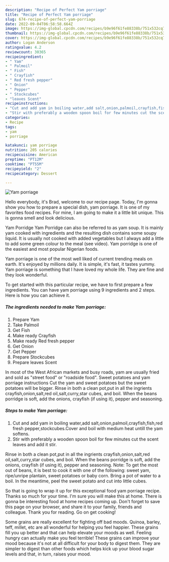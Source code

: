 ```yaml
---
description: "Recipe of Perfect Yam porriage"
title: "Recipe of Perfect Yam porriage"
slug: 674-recipe-of-perfect-yam-porriage
date: 2022-09-04T06:58:58.664Z
image: https://img-global.cpcdn.com/recipes/b9e96f61fe88338b/751x532cq70/yam-porriage-recipe-main-photo.jpg
thumbnail: https://img-global.cpcdn.com/recipes/b9e96f61fe88338b/751x532cq70/yam-porriage-recipe-main-photo.jpg
cover: https://img-global.cpcdn.com/recipes/b9e96f61fe88338b/751x532cq70/yam-porriage-recipe-main-photo.jpg
author: Logan Anderson
ratingvalue: 4.2
reviewcount: 30365
recipeingredient:
- " Yam"
- " Palmoil"
- " Fish"
- " Crayfish"
- " Red fresh pepper"
- " Onion"
- " Pepper"
- " Stockcubes"
- "leaves Scent"
recipeinstructions:
- "Cut and add yam in boiling water,add salt,onion,palmoil,crayfish,fish,red fresh pepper,stockcubes.Cover and boil with medium heat untill the yam softens."
- "Stir with preferably a wooden spoon boil for few minutes cut the scent leaves and add it stir."
categories:
- Recipe
tags:
- yam
- porriage

katakunci: yam porriage 
nutrition: 205 calories
recipecuisine: American
preptime: "PT12M"
cooktime: "PT55M"
recipeyield: "2"
recipecategory: Dessert

---
```



![Yam porriage](https://img-global.cpcdn.com/recipes/b9e96f61fe88338b/751x532cq70/yam-porriage-recipe-main-photo.jpg)

Hello everybody, it's Brad, welcome to our recipe page. Today, I'm gonna show you how to prepare a special dish, yam porriage. It is one of my favorites food recipes. For mine, I am going to make it a little bit unique. This is gonna smell and look delicious.

Yam Porridge Yam Porridge can also be referred to as yam soup. It is mainly yam cooked with ingredients and the resulting dish contains some soupy liquid. It is usually not cooked with added vegetables but I always add a little to add some green colour to the meal (see video). Yam porridge is one of the easiest and most popular Nigerian foods.

Yam porriage is one of the most well liked of current trending meals on earth. It's enjoyed by millions daily. It is simple, it's fast, it tastes yummy. Yam porriage is something that I have loved my whole life. They are fine and they look wonderful.


To get started with this particular recipe, we have to first prepare a few ingredients. You can have yam porriage using 9 ingredients and 2 steps. Here is how you can achieve it.

<!--inarticleads1-->

##### The ingredients needed to make Yam porriage:

1. Prepare  Yam
1. Take  Palmoil
1. Get  Fish
1. Make ready  Crayfish
1. Make ready  Red fresh pepper
1. Get  Onion
1. Get  Pepper
1. Prepare  Stockcubes
1. Prepare leaves Scent


In most of the West African markets and busy roads, yam are usually fried and sold as &#34;street food&#34; or &#34;roadside food&#34;. Sweet potatoes and yam porriage instructions Cut the yam and sweet potatoes but the sweet potatoes will be bigger. Rinse in both a clean pot,put in all the ingrients crayfish,onion,salt,red oil,salt,curry,star cubes, and boil. When the beans porridge is soft, add the onions, crayfish (if using it), pepper and seasoning. 

<!--inarticleads2-->

##### Steps to make Yam porriage:

1. Cut and add yam in boiling water,add salt,onion,palmoil,crayfish,fish,red fresh pepper,stockcubes.Cover and boil with medium heat untill the yam softens.
1. Stir with preferably a wooden spoon boil for few minutes cut the scent leaves and add it stir.


Rinse in both a clean pot,put in all the ingrients crayfish,onion,salt,red oil,salt,curry,star cubes, and boil. When the beans porridge is soft, add the onions, crayfish (if using it), pepper and seasoning. Note: To get the most out of beans, it is best to cook it with one of the following: sweet yam, ripe/unripe plantain, sweet potatoes or baby corn. Bring a pot of water to a boil. In the meantime, peel the sweet potato and cut into little cubes. 

So that is going to wrap it up for this exceptional food yam porriage recipe. Thanks so much for your time. I'm sure you will make this at home. There is gonna be interesting food at home recipes coming up. Don't forget to save this page on your browser, and share it to your family, friends and colleague. Thank you for reading. Go on get cooking!

Some grains are really excellent for fighting off bad moods. Quinoa, barley, teff, millet, etc are all wonderful for helping you feel happier. These grains fill you up better and that can help elevate your moods as well. Feeling hungry can actually make you feel terrible! These grains can improve your mood because it's not at all difficult for your body to digest them. They are simpler to digest than other foods which helps kick up your blood sugar levels and that, in turn, raises your mood.
